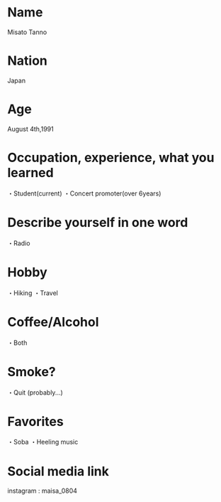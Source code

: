 # Name
Misato Tanno  

# Nation
Japan

# Age
August 4th,1991

# Occupation, experience, what you learned
・Student(current)
・Concert promoter(over 6years)

# Describe yourself in one word
・Radio

# Hobby
・Hiking
・Travel

# Coffee/Alcohol
・Both

# Smoke?
・Quit (probably...)

# Favorites
・Soba
・Heeling music

# Social media link
instagram : maisa_0804
